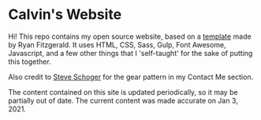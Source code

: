 # Calvin's Website

Hi! This repo contains my open source website, based on a [template](https://github.com/RyanFitzgerald/devportfolio) made by Ryan Fitzgerald. It uses HTML, CSS, Sass, Gulp, Font Awesome, Javascript, and a few other things that I 'self-taught' for the sake of putting this together.

Also credit to [Steve Schoger](https://www.heropatterns.com/) for the gear pattern in my Contact Me section.

The content contained on this site is updated periodically, so it may be partially out of date. The current content was made accurate on Jan 3, 2021.
